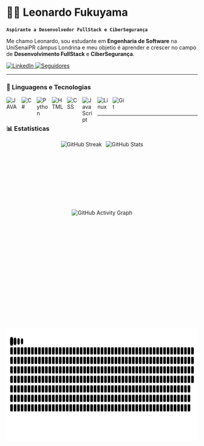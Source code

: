 # 👨‍💻 Leonardo Fukuyama

**`Aspirante a Desenvolvedor FullStack e CiberSegurança`**

Me chamo Leonardo, sou estudante em **Engenharia de Software** na UniSenaiPR câmpus Londrina e meu objetio é aprender e crescer no campo de **Desenvolvimento FullStack** e **CiberSegurança**. 

<p align="left">
    <a href="https://www.linkedin.com/in/leofukuyama/">
        <img 
            alt="LinkedIn" 
            title="Vamos conectar" 
            src="https://img.shields.io/badge/LinkedIn-0077B5?style=for-the-badge&logo=linkedin&logoColor=white"
        />
    </a>     
    <a href="https://github.com/leofukuyama?tab=followers">
        <img 
            alt="Seguidores" 
            title="Me siga no GitHub" 
            src="https://custom-icon-badges.demolab.com/github/followers/leofukuyama?color=236ad3&labelColor=1155ba&style=for-the-badge&logo=github&label=Seguidores&logoColor=white"
        />
    </a>   
</p>

---

### 🤖 Linguagens e Tecnologias

<img 
    align="left" 
    alt="JAVA"
    title="JAVA" 
    width="30px" 
    style="padding-right: 10px;" 
    src="https://cdn.jsdelivr.net/gh/devicons/devicon@latest/icons/java/java-original.svg" 
/>

<img
    align="left" 
    alt="C#"
    title="C#" 
    width="30px" 
    style="padding-right: 10px;" 
    src="https://cdn.jsdelivr.net/gh/devicons/devicon@latest/icons/csharp/csharp-original.svg" 
/>

<img 
    align="left" 
    alt="Python"
    title="Python" 
    width="30px" 
    style="padding-right: 10px;" 
    src="https://cdn.jsdelivr.net/gh/devicons/devicon@latest/icons/python/python-original.svg" 
/>

<img 
    align="left" 
    alt="HTML"
    title="HTML" 
    width="30px" 
    style="padding-right: 10px;" 
    src="https://cdn.jsdelivr.net/gh/devicons/devicon@latest/icons/html5/html5-original.svg" 
/>

<img 
    align="left" 
    alt="CSS"
    title="CSS" 
    width="30px" 
    style="padding-right: 10px;" 
    src="https://cdn.jsdelivr.net/gh/devicons/devicon@latest/icons/css3/css3-original.svg" 
/>
          
<img 
    align="left" 
    alt="JavaScript"
    title="JavaScript" 
    width="30px" 
    style="padding-right: 10px;" 
    src="https://cdn.jsdelivr.net/gh/devicons/devicon@latest/icons/javascript/javascript-original.svg" 
/>
          
<img 
    align="left" 
    alt="Linux"
    title="Linux" 
    width="30px" 
    style="padding-right: 10px;" 
    src="https://cdn.jsdelivr.net/gh/devicons/devicon@latest/icons/linux/linux-original.svg" 
/>

<img 
    align="left" 
    alt="Git"
    title="Git" 
    width="30px" 
    style="padding-right: 10px;" 
    src="https://cdn.jsdelivr.net/gh/devicons/devicon@latest/icons/git/git-original.svg" 
/>
          
<br/>
<br/>

---

### 📊 Estatísticas

<div style="display: flex; gap: 10px; justify-content: center;">
    <img 
        alt="GitHub Streak" 
        height="170"
        src="https://github-readme-streak-stats-chi-six.vercel.app?user=leofukuyama&theme=noctis-minimus&locale=pt_BR&mode=weekly"
    />
    <img 
      alt="GitHub Stats" 
      height="170"
      src="https://github-readme-stats.vercel.app/api/top-langs/?username=leofukuyama&theme=noctis_minimus&layout=compact&custom_title=Tecnologias&langs_count=9" 
    />
</div>

<div style="display: flex; justify-content: center; margin-top: 10px;">
    <img 
      alt="GitHub Activity Graph" 
      height="300"
      src="https://github-readme-activity-graph.vercel.app/graph?username=leofukuyama&theme=noctis-minimus&custom_title=Gráfico%20de%20Contribuição%20de%20Leonardo%20Fukuyama"
    />
</div>

<div style="display: flex; justify-content: center; margin-top: 10px;">
    <picture>
      <source media="(prefers-color-scheme: dark)" srcset="https://raw.githubusercontent.com/leofukuyama/leofukuyama/output/github-snake-dark.svg" />
      <source media="(prefers-color-scheme: light)" srcset="https://raw.githubusercontent.com/leofukuyama/leofukuyama/output/github-snake.svg" />
      <img alt="github-snake" height="300" src="https://raw.githubusercontent.com/leofukuyama/leofukuyama/output/github-snake.svg" />
    </picture>
</div>
